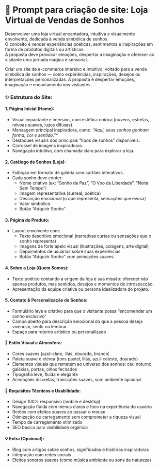 # 🎯 Prompt para criação de site: Loja Virtual de Vendas de Sonhos

Desenvolver uma loja virtual encantadora, intuitiva e visualmente envolvente, dedicada à venda simbólica de sonhos. <br> 
O conceito é vender experiências poéticas, sentimentos e inspirações em forma de produtos digitais ou artísticos. <br>
A proposta deve provocar emoções, despertar a imaginação e oferecer ao visitante uma jornada mágica e sensorial. <br>

Criar um site de e-commerce imersivo e intuitivo, voltado para a venda simbólica de sonhos — 
como experiências, inspirações, desejos ou interpretações personalizadas. A proposta é despertar emoções, imaginação e encantamento nos visitantes.

### ✨ Estrutura do Site:
#### 1. Página Inicial (Home):
  * Visual impactante e imersivo, com estética onírica (nuvens, estrelas, névoas suaves, luzes difusas).
  * Mensagem principal inspiradora, como: *“Aqui, seus sonhos ganham forma, cor e sentido.”**
  * Destaques visuais dos principais "tipos de sonhos" disponíveis.
  * Carrossel de imagens inspiradoras.
  * Navegação intuitiva, com chamada clara para explorar a loja.

#### 2. Catálogo de Sonhos (Loja):
* Exibição em formato de galeria com cartões interativos.
* Cada sonho deve conter:
  * Nome criativo (ex: “Sonho de Paz”, “O Voo da Liberdade”, “Noite Sem Tempo”)
  * Imagem representativa (surreal, poética)
  * Descrição emocional (o que representa, sensações que evoca)
  * Valor simbólico
  * Botão “Adquirir Sonho”

#### 3. Página do Produto:
* Layout envolvente com:
  * Texto descritivo emocional (narrativas curtas ou sensações que o sonho representa)
  * Imagens de forte apelo visual (ilustrações, colagens, arte digital)
  * Depoimentos de usuários sobre suas experiências
  * Botão “Adquirir Sonho” com animações suaves

#### 4. Sobre a Loja (Quem Somos):
* Texto poético contando a origem da loja e sua missão: oferecer não apenas produtos, mas sentidos, desejos e momentos de introspecção.
* Apresentação da equipe criativa ou persona idealizadora do projeto.

#### 5. Contato & Personalização de Sonhos:
* Formulário leve e criativo para que o visitante possa “encomendar um sonho exclusivo”
* Campo aberto para descrição emocional do que a pessoa deseja vivenciar, sentir ou lembrar
* Espaço para retorno artístico ou personalizado

#### 🎨 Estilo Visual e Atmosfera:
* Cores suaves (azul-claro, lilás, dourado, branco)
* Paleta suave e etérea (tons pastel, lilás, azul-celeste, dourado)
* Elementos visuais que remetem ao universo dos sonhos: céu noturno, galáxias, portas, olhos fechados
* Tipografia leve, fluida e elegante
* Animações discretas, transições suaves, som ambiente opcional

#### 📱 Requisitos Técnicos e Usabilidade:
* Design 100% responsivo (mobile e desktop)
* Navegação fluida com menus claros e foco na experiência do usuário
* Botões com efeitos suaves ao passar o mouse
* Otimização de carregamento sem comprometer a riqueza visual
* Tempo de carregamento otimizado
* SEO básico para visibilidade orgânica

#### 💡 Extra (Opcional):
* Blog com artigos sobre sonhos, significados e histórias inspiradoras
* Integração com redes sociais
* Efeitos sonoros suaves (como música ambiente ou sons de natureza)

